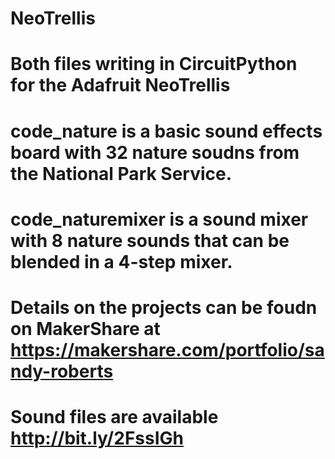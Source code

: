 # NeoTrellis
# Both files writing in CircuitPython for the Adafruit NeoTrellis
# code_nature is a basic sound effects board with 32 nature soudns from the National Park Service.
# code_naturemixer is a sound mixer with 8 nature sounds that can be blended in a 4-step mixer. 
# Details on the projects can be foudn on MakerShare at https://makershare.com/portfolio/sandy-roberts
# Sound files are available http://bit.ly/2FssIGh

